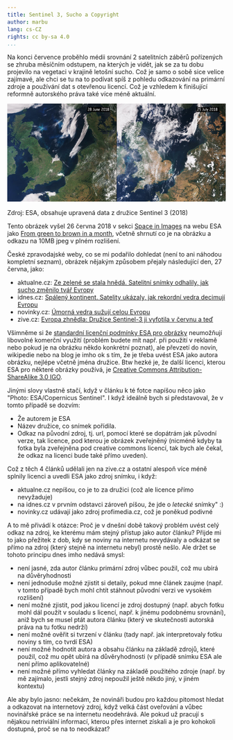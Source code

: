 ```yaml
---
title: Sentinel 3, Sucho a Copyright
author: marbu
lang: cs-CZ
rights: cc by-sa 4.0
...
```


<!-- draft

* intro: obrázek v novinách
* obrázek
* linky na noviny a zdroj
* licence
* proč neodkazovat na zdroj?
* copernicus a sentinel
* openstreet map
* stahování dat
* copyrigh filter - zabanovali by mě? odkazy na název článku? licencování
  odkazu z esa?

-->

Na konci července proběhlo médii srovnání 2 satelitních záběrů pořízených se
zhruba měsíčním odstupem, na kterých je vidět, jak se za tu dobu projevilo na
vegetaci v krajině letošní sucho. Což je samo o sobě sice velice zajímavé, ale
chci se tu na to podívat spíš z pohledu odkazování na primární zdroje a
používání dat s otevřenou licencí. Což je vzhledem k finišující reformně
autorského práva také více méně aktuální.

<!--break-->

[![](From_green_to_brown_in_a_month_node_full_image_2.jpg)](http://www.esa.int/spaceinimages/Images/2018/07/From_green_to_brown_in_a_month)

Zdroj: ESA, obsahuje upravená data z družice Sentinel 3 (2018)

Tento obrázek vyšel 26 června 2018 v sekci [Space in Images](http://www.esa.int/spaceinimages/Images)
na webu ESA jako [From green to brown in a month](http://www.esa.int/spaceinimages/Images/2018/07/From_green_to_brown_in_a_month),
včetně shrnutí co je na obrázku a odkazu na 10MB jpeg v plném rozlišení.

České zpravodajské weby, co se mi podařilo dohledat (není to ani náhodou
kompletní seznam), obrázek nějakým způsobem přejaly následující den, 27 června,
jako:

* aktualne.cz: [Ze zelené se stala hnědá. Satelitní snímky odhalily, jak sucho změnilo tvář Evropy](https://zpravy.aktualne.cz/zahranici/prekryvacka-sucho/r~0667fd6c917511e8915e0cc47ab5f122/)
* idnes.cz: [Spálený kontinent. Satelity ukázaly, jak rekordní vedra decimují Evropu](https://zpravy.idnes.cz/pozary-sucho-evropa-satelity-snimky-druzice-fn5-/zahranicni.aspx?c=A180727_122334_zahranicni_aha)
* novinky.cz: [Úmorná vedra sužují celou Evropu](https://www.novinky.cz/zahranicni/evropa/479017-umorna-vedra-suzuji-celou-evropu.html)
* zive.cz: [Evropa zhnědla: Družice Sentinel-3 ji vyfotila v červnu a teď](https://vtm.zive.cz/clanky/evropa-zhnedla-druzice-sentinel-3-ji-vyfotila-v-cervnu-a-ted/sc-870-a-194339/default.aspx)

Všimněme si že [standardní licenční podmínky ESA pro
obrázky](http://www.esa.int/spaceinimages/ESA_Multimedia/Copyright_Notice_Images)
neumožňují libovolné komerční využití (problém budete mít např. při použití v
reklamě nebo pokud je na obrázku někdo konkrétní poznat), ale převzetí do
novin, wikipedie nebo na blog je imho ok s tím, že je třeba uvést ESA jako
autora obrázku, nejlépe včetně jména družice.
Btw hezké je, že další licenci, kterou ESA pro některé obrázky používá, je
[Creative Commons Attribution-ShareAlike 3.0
IGO](https://creativecommons.org/licenses/by-sa/3.0/igo/).

Jinými slovy vlastně stačí, když v článku k té fotce napíšou něco jako "Photo:
ESA/Copernicus Sentinel". I když ideálně bych si představoval, že v tomto
případě se dozvím:

* Že autorem je ESA
* Název družice, co snímek pořídila.
* Odkaz na původní zdroj, tj. url, pomocí které se dopátrám jak původní verze,
  tak licence, pod kterou je obrázek zveřejněný (nicméně kdyby ta fotka byla
  zveřejněna pod creative commons licencí, tak bych ale čekal, že odkaz na
  licenci bude také přímo uveden).

Což z těch 4 článků udělali jen na zive.cz a ostatní alespoň více méně splnily
licenci a uvedli ESA jako zdroj snímku, i když:

* aktualne.cz nepíšou, co je to za družici (což ale licence přímo nevyžaduje)
* na idnes.cz v prvním odstavci zároveň píšou, že jde o *letecké* snímky" :)
* novinky.cz udávají jako zdroj profimedia.cz, což je poněkud podivné

A to mě přivádí k otázce:
Proč je v dnešní době takový problém uvést celý odkaz na zdroj, ke kterému mám
stejný přístup jako autor článku? Přijde mi to jako přežitek z dob, kdy se
noviny na internetu nevydávaly a odkázat se přímo na zdroj (který stejně na
internetu nebyl) prostě nešlo. Ale držet se tohoto principu dnes imho
nedává smysl:

* není jasné, zda autor článku primární zdroj vůbec použil, což mu ubírá na
  důvěryhodnosti
* není jednoduše možné zjistit si detaily, pokud mne článek zaujme (např. v
  tomto případě bych mohl chtít stáhnout původní verzi ve vysokém rozlišení)
* není možné zjistit, pod jakou licencí je zdroj dostupný (např. abych fotku
  mohl dál použít v souladu s licencí, např. k jinému podobnému srovnání), aniž
  bych se musel ptát autora článku (který ve skutečnosti autorská práva na tu
  fotku nedrží)
* není možné ověřit si tvrzení v článku (tady např. jak interpretovaly fotku
  noviny s tím, co tvrdí ESA)
* není možné hodnotit autora a obsahu článku na základě zdrojů, které použil,
  což mu opět ubírá na důvěryhodnosti (v případě snímku ESA ale není přímo
  aplikovatelné)
* není možné přímo vyhledat články na základě použitého zdroje (např. by mě
  zajímalo, jestli stejný zdroj nepoužil ještě někdo jiný, v jiném kontextu)

Ale aby bylo jasno: nečekám, že novináři budou pro každou pitomost hledat a
odkazovat na internetový zdroj, když velká část oveřování a vůbec
novinářské práce se na internetu neodehrává. Ale pokud už pracují s nějakou
netriviální informací, kterou přes internet získali a je pro kohokoli dostupná,
proč se na to neodkázat?
